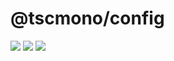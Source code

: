 # @tscmono/config

[![](https://img.shields.io/npm/v/@tscmono/config.svg)]() [![](https://img.shields.io/npm/l/@tscmono/config.svg)]() [![](https://img.shields.io/badge/developed%20with-Yarn%202-blue)](https://github.com/yarnpkg/berry)
